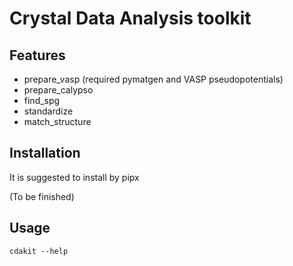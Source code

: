 # Crystal Data Analysis toolkit

## Features

- prepare_vasp (required pymatgen and VASP pseudopotentials)
- prepare_calypso
- find_spg
- standardize
- match_structure

## Installation

It is suggested to install by pipx

(To be finished)

## Usage

```
cdakit --help
```

